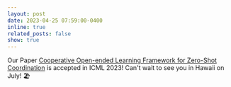 ```yaml
---
layout: post
date: 2023-04-25 07:59:00-0400
inline: true
related_posts: false
show: true
---
```


Our Paper [Cooperative Open-ended Learning Framework for Zero-Shot Coordination](https://openreview.net/forum?id=iMVMxYab0z) is accepted in ICML 2023! Can't wait to see you in Hawaii on July! 🏖️
